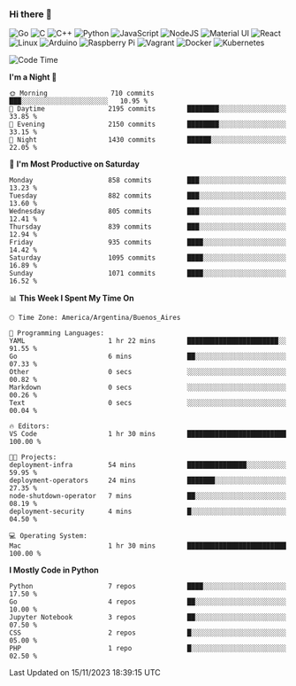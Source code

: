 ### Hi there 👋

![Go](https://img.shields.io/badge/go-%2300ADD8.svg?style=for-the-badge&logo=go&logoColor=white)
![C](https://img.shields.io/badge/c-%2300599C.svg?style=for-the-badge&logo=c&logoColor=white)
![C++](https://img.shields.io/badge/c++-%2300599C.svg?style=for-the-badge&logo=c%2B%2B&logoColor=white)
![Python](https://img.shields.io/badge/python-3670A0?style=for-the-badge&logo=python&logoColor=ffdd54)
![JavaScript](https://img.shields.io/badge/javascript-%23323330.svg?style=for-the-badge&logo=javascript&logoColor=%23F7DF1E)
![NodeJS](https://img.shields.io/badge/node.js-6DA55F?style=for-the-badge&logo=node.js&logoColor=white)
![Material UI](https://img.shields.io/badge/materialui-%230081CB.svg?style=for-the-badge&logo=material-ui&logoColor=white)
![React](https://img.shields.io/badge/react-%2320232a.svg?style=for-the-badge&logo=react&logoColor=%2361DAFB)
![Linux](https://img.shields.io/badge/Linux-FCC624?style=for-the-badge&logo=linux&logoColor=black)
![Arduino](https://img.shields.io/badge/-Arduino-00979D?style=for-the-badge&logo=Arduino&logoColor=white)
![Raspberry Pi](https://img.shields.io/badge/-RaspberryPi-C51A4A?style=for-the-badge&logo=Raspberry-Pi)
![Vagrant](https://img.shields.io/badge/vagrant-%231563FF.svg?style=for-the-badge&logo=vagrant&logoColor=white)
![Docker](https://img.shields.io/badge/docker-%230db7ed.svg?style=for-the-badge&logo=docker&logoColor=white)
![Kubernetes](https://img.shields.io/badge/kubernetes-%23326ce5.svg?style=for-the-badge&logo=kubernetes&logoColor=white)

<!-- ![Jupyter Notebook](https://img.shields.io/badge/jupyter-%23FA0F00.svg?style=for-the-badge&logo=jupyter&logoColor=white) -->
<!-- ![Java](https://img.shields.io/badge/java-%23ED8B00.svg?style=for-the-badge&logo=java&logoColor=white) -->
<!-- ![Git](https://img.shields.io/badge/git-%23F05033.svg?style=for-the-badge&logo=git&logoColor=white) -->

<!--START_SECTION:waka-->
![Code Time](http://img.shields.io/badge/Code%20Time-434%20hrs%2028%20mins-blue)

**I'm a Night 🦉** 

```text
🌞 Morning                710 commits         ███░░░░░░░░░░░░░░░░░░░░░░   10.95 % 
🌆 Daytime                2195 commits        ████████░░░░░░░░░░░░░░░░░   33.85 % 
🌃 Evening                2150 commits        ████████░░░░░░░░░░░░░░░░░   33.15 % 
🌙 Night                  1430 commits        ██████░░░░░░░░░░░░░░░░░░░   22.05 % 
```
📅 **I'm Most Productive on Saturday** 

```text
Monday                   858 commits         ███░░░░░░░░░░░░░░░░░░░░░░   13.23 % 
Tuesday                  882 commits         ███░░░░░░░░░░░░░░░░░░░░░░   13.60 % 
Wednesday                805 commits         ███░░░░░░░░░░░░░░░░░░░░░░   12.41 % 
Thursday                 839 commits         ███░░░░░░░░░░░░░░░░░░░░░░   12.94 % 
Friday                   935 commits         ████░░░░░░░░░░░░░░░░░░░░░   14.42 % 
Saturday                 1095 commits        ████░░░░░░░░░░░░░░░░░░░░░   16.89 % 
Sunday                   1071 commits        ████░░░░░░░░░░░░░░░░░░░░░   16.52 % 
```


📊 **This Week I Spent My Time On** 

```text
🕑︎ Time Zone: America/Argentina/Buenos_Aires

💬 Programming Languages: 
YAML                     1 hr 22 mins        ███████████████████████░░   91.55 % 
Go                       6 mins              ██░░░░░░░░░░░░░░░░░░░░░░░   07.33 % 
Other                    0 secs              ░░░░░░░░░░░░░░░░░░░░░░░░░   00.82 % 
Markdown                 0 secs              ░░░░░░░░░░░░░░░░░░░░░░░░░   00.26 % 
Text                     0 secs              ░░░░░░░░░░░░░░░░░░░░░░░░░   00.04 % 

🔥 Editors: 
VS Code                  1 hr 30 mins        █████████████████████████   100.00 % 

🐱‍💻 Projects: 
deployment-infra         54 mins             ███████████████░░░░░░░░░░   59.95 % 
deployment-operators     24 mins             ███████░░░░░░░░░░░░░░░░░░   27.35 % 
node-shutdown-operator   7 mins              ██░░░░░░░░░░░░░░░░░░░░░░░   08.19 % 
deployment-security      4 mins              █░░░░░░░░░░░░░░░░░░░░░░░░   04.50 % 

💻 Operating System: 
Mac                      1 hr 30 mins        █████████████████████████   100.00 % 
```

**I Mostly Code in Python** 

```text
Python                   7 repos             ████░░░░░░░░░░░░░░░░░░░░░   17.50 % 
Go                       4 repos             ██░░░░░░░░░░░░░░░░░░░░░░░   10.00 % 
Jupyter Notebook         3 repos             ██░░░░░░░░░░░░░░░░░░░░░░░   07.50 % 
CSS                      2 repos             █░░░░░░░░░░░░░░░░░░░░░░░░   05.00 % 
PHP                      1 repo              █░░░░░░░░░░░░░░░░░░░░░░░░   02.50 % 
```




 Last Updated on 15/11/2023 18:39:15 UTC
<!--END_SECTION:waka-->

<!--
**aibarbetta/aibarbetta** is a ✨ _special_ ✨ repository because its `README.md` (this file) appears on your GitHub profile.

Here are some ideas to get you started:

- 🔭 I’m currently working on ...
- 🌱 I’m currently learning ...
- 👯 I’m looking to collaborate on ...
- 🤔 I’m looking for help with ...
- 💬 Ask me about ...
- 📫 How to reach me: ...
- 😄 Pronouns: ...
- ⚡ Fun fact: ...
-->
